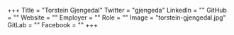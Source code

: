+++
Title = "Torstein Gjengedal"
Twitter = "gjengeda"
LinkedIn = ""
GitHub = ""
Website = ""
Employer = ""
Role = ""
Image = "torstein-gjengedal.jpg"
GitLab = ""
Facebook = ""
+++
